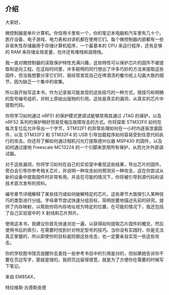 ## **介绍**

大家好，

微控制器是单片计算机。你信用卡里有一个，你的笔记本电脑和汽车里有几十个。医疗设备、电子游戏、电力表和对讲机都在使用它们。每个微控制器内部都有一些非易失性存储器用于存储计算机程序，一个最基本的 CPU 来运行程序，还有足够的 RAM 来存储全局变量，也许还有堆栈和调用栈。

我一直对微控制器的读取保护特性充满兴趣，这些特性可以保护芯片的固件不被提取和逆向工程。在这段时间里，许多聪明的同行想出了许多巧妙的方法来提取这些固件，但当我想要分享它们时，我经常发现自己在啤酒渍的餐巾纸上勾画大致的细节，因为缺乏一个集中的收集。

所以我开始写这本书，作为记录我可能发现的这些技巧的一种方式，按技巧和明确的型号编号组织，并附上原始出版物的引用。这些是真实的漏洞，从真实的芯片中提取代码。

你将学习如何通过 nRF51 的保护模式使调试能够禁用其通过 JTAG 的保护，以及 nRF52 系列的保护稍好但易受电压故障攻击的方式。你将探索 STM32F0 如何在每次复位后允许导出一个字节，STM32F1 的异常处理如何在一小时内逐渐泄漏固件，以及 STM32F2 和 STM32F4 的 USB 引导加载程序如何容易受到任意代码执行的攻击。你还将了解如何通过相机闪光灯提取德州仪器 MSP430 的固件，以及如何通过接地 Freescale MC13224 的一个引脚来禁用所有保护，从而允许外部调试器。

对于这些漏洞，你将学习如何在自己的实验室中重现这些结果，导出芯片的固件。旁白会引导你参考相关芯片，并说明一种攻击如何预测另一种攻击，这在你尝试从新的设备中提取固件时非常有用。并且在可能的情况下，你将被引导到源代码和该技术首次发布的资料。

编号章节详细解释了某些技巧或如何破解特定的芯片。这些章节大致按引入某种技巧的类型进行分组。字母章节尝试快速分组目标，简明扼要地描述先前的研究。提供了内存映射，以帮助你将内存地址视为特定的位置，在可能的情况下，我还包括了自己实验室中的 X 射线和芯片照片。

使用这本书，我建议你首先快速浏览一遍，以获得如何提取芯片固件的概览，然后使用书后的索引，在需要时找到针对特定型号的技巧。当你没有实践时，你是无法真正掌握的，所以即使你的目标是防御这些攻击，也一定要亲自实现一些这些攻击。

你的学校图书馆员提醒你去查找一些参考书目中的引用是对的，但如果她告诉你不要在页边写字，那就是错的。我把页边留得很宽，就是为了方便你在需要的时候写下笔记。  

来自 EM85AX，  

特拉维斯·古德斯皮德
